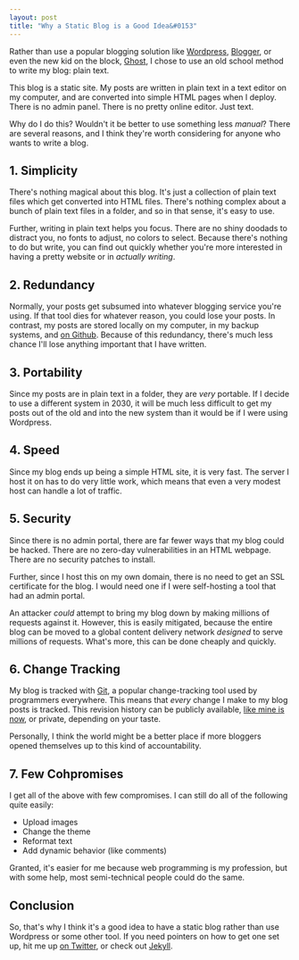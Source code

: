 ```yaml
---
layout: post
title: "Why a Static Blog is a Good Idea&#0153"
---
```


Rather than use a popular blogging solution like [Wordpress][wordpress],
[Blogger][blogger], or even the new kid on the block, [Ghost][ghost], I chose
to use an old school method to write my blog: plain text.

This blog is a static site. My posts are written in plain text in a text editor 
on my computer, and are converted into simple HTML pages when I deploy. There is
no admin panel. There is no pretty online editor. Just text.

Why do I do this? Wouldn't it be better to use something less _manual_? There
are several reasons, and I think they're worth considering for anyone who wants
to write a blog.

## 1. Simplicity

There's nothing magical about this blog. It's just a collection of plain text
files which get converted into HTML files. There's nothing complex about a bunch
of plain text files in a folder, and so in that sense, it's easy to use.

Further, writing in plain text helps you focus. There are no shiny doodads to
distract you, no fonts to adjust, no colors to select. Because there's nothing
to do but write, you can find out quickly whether you're more interested in
having a pretty website or in _actually writing_.

## 2. Redundancy

Normally, your posts get subsumed into whatever blogging service you're using. 
If that tool dies for whatever reason, you could lose your posts. In contrast, 
my posts are stored locally on my computer, in my backup systems, and 
[on Github][github].  Because of this redundancy, there's much less chance I'll
lose anything important that I have written.

## 3. Portability

Since my posts are in plain text in a folder, they are _very_ portable. If I
decide to use a different system in 2030, it will be much less difficult to get
my posts out of the old and into the new system than it would be if I were using
Wordpress.

## 4. Speed

Since my blog ends up being a simple HTML site, it is very fast. The server I
host it on has to do very little work, which means that even a very modest host
can handle a lot of traffic.

## 5. Security

Since there is no admin portal, there are far fewer ways that my blog could be
hacked. There are no zero-day vulnerabilities in an HTML webpage. There are no
security patches to install.

Further, since I host this on my own domain, there is no need to get an SSL
certificate for the blog. I would need one if I were self-hosting a tool that
had an admin portal.

An attacker _could_ attempt to bring my blog down by making millions of requests 
against it. However, this is easily mitigated, because the entire blog can be 
moved to a global content delivery network _designed_ to serve millions of 
requests. What's more, this can be done cheaply and quickly.

## 6. Change Tracking

My blog is tracked with [Git](http://git-scm.org), a popular change-tracking
tool used by programmers everywhere. This means that _every_ change I make to my
blog posts is tracked. This revision history can be publicly available, 
[like mine is now][github-commits], or private, depending on your taste.

Personally, I think the world might be a better place if more bloggers opened
themselves up to this kind of accountability.

## 7. Few Cohpromises

I get all of the above with few compromises. I can still do all of the
following quite easily:

- Upload images
- Change the theme
- Reformat text
- Add dynamic behavior (like comments)

Granted, it's easier for me because web programming is my profession, but with
some help, most semi-technical people could do the same.

## Conclusion

So, that's why I think it's a good idea to have a static blog rather than use
Wordpress or some other tool. If you need pointers on how to get one set up, hit
me up [on Twitter][twitter], or check out [Jekyll][jekyll].

[ghost]: https://ghost.org
[blogger]: http://blogger.com
[wordpress]: http://wordpress.com
[markdown]: http://daringfireball.net/projects/markdown/
[github]: http://github.com/danielberkompas/danielberkompas.github.io
[github-commits]: https://github.com/danielberkompas/danielberkompas.github.io/commits/master
[twitter]: https://twitter.com/dberkom
[jekyll]: https://jekyllrb.com

